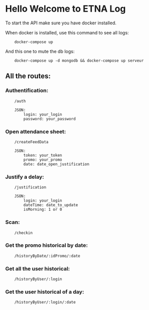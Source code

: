 
# Hello Welcome to ETNA Log


To start the API make sure you have docker installed.

When docker is installed, use this command to see all logs:
````
    docker-compose up 
````
And this one to mute the db logs:
````
    docker-compose up -d mongodb && docker-compose up serveur
````


## All the routes:

### Authentification:

``` 
    /auth

    JSON:
        login: your_login
        password: your_password
```

### Open attendance sheet:

```
    /createFeedData

    JSON:
        token: your_token
        promo: your_promo
        date: date_open_justification
```

### Justify a delay:

```
    /justification

    JSON:
        login: your_login
        dateTime: date_to_update
        isMorning: 1 or 0   
```

### Scan:

```
    /checkin
```

### Get the promo historical by date:

```
    /historyByDate/:idPromo/:date
```

### Get all the user historical:

```
    /historyByUser/:login
```

### Get the user historical of a day:

```
    /historyByUser/:login/:date
```

